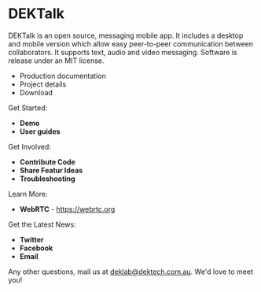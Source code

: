 # DEKTalk
DEKTalk is an open source, messaging mobile app.
It includes a desktop and mobile version which allow easy peer-to-peer communication between collaborators. It supports text, audio and video messaging. Software is release under an MIT license.
- Production documentation
- Project details
- Download

Get Started:
- **Demo**
- **User guides**

Get Involved:
- **Contribute Code**
- **Share Featur Ideas**
- **Troubleshooting**

Learn More:
- **WebRTC** - https://webrtc.org

Get the Latest News:
- **Twitter**
- **Facebook**
- **Email**

Any other questions, mail us at deklab@dektech.com.au. We'd love to meet you!
